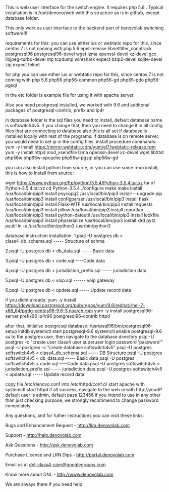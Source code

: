 This is web user interface for the switch engine. It requires php 5.6 .
Typical installation is in /opt/denovo/web with this structure as is in github, except database folder.

This only work as user interface to the backend part of denovolab switching software!!!

requirements for  this:
you can use either ius or webtatic repo for this, since centos 7 is not coming with php 5.6
epel-release
libnetfilter_conntrack 
postgresql96 postgresql96-devel 
wget lzma openssl-devel 
xz-devel gcc 
libjpeg-turbo-devel ntp 
tcpdump wireshark expect 
bzip2-devel sqlite-devel zip expect telnet

for php you can use either ius or webtatic repo for this, since centos 7 is not coming with php 5.6
php56 
php56-common
php56-gd
php65-pdo
php56-pgsql

in the  etc folder is example file for using it with apache server.

Also you need postgresql installed, we worked with 9.6  and additonal packages of postgresql-contrib, prefix and ip4r

in database folder is the sql files you need to install, default database name is softswitch4v5. if you change that, then you need to change it in all config files that are connecting to database
also this is all set if database is installed locally with rest of the programs. if database is on remote server, you would need to set ip in the config files.
install procedure commands:
yum -y install https://mirror.webtatic.com/yum/el7/webtatic-release.rpm
yum -y install httpd  mod_xsendfile lzma openssl-devel xz-devel wget libXtst php56w php65w-opcache php56w-pgsql php56w-gd


you can also install python from source, or you can use some repo install, this is how to install from source:

wget https://www.python.org/ftp/python/3.5.4/Python-3.5.4.tar.xz
tar xf Python-3.5.4.tar.xz
cd Python-3.5.4
./configure
make
make install
/usr/local/bin/pip3 install psycopg2
/usr/local/bin/pip3 install --upgrade pip
/usr/local/bin/pip3 install configparser
/usr/local/bin/pip3 install flask
/usr/local/bin/pip3 install Flask-WTF
/usr/local/bin/pip3 install requests
/usr/local/bin/pip3 install pillow
/usr/local/bin/pip3 install reportlab
/usr/local/bin/pip3 install python-dateutil
/usr/local/bin/pip3 install lockfile
/usr/local/bin/pip3 install phpserialize
/usr/local/bin/pip3 install xlrd pytz psutil
ln -s /usr/local/bin/python3 /usr/bin/python3




database instruction installation:
1.psql -U postgres db < class4_db_schema.sql -----  Structure of schma

2.psql -U postgres db < db_data.sql  -----  Basic data

3.psql -U postgres db < code.sql ----Code data

4.psql -U postgres db < jurisdiction_prefix.sql  ----- jurisdiction data

5.psql -U postgres db < voip.sql  ------ voip gateway

6.psql -U postgres db < update.sql  ----- Update record data


if you didnt already:
yum -y install https://download.postgresql.org/pub/repos/yum/9.6/redhat/rhel-7-x86_64/pgdg-centos96-9.6-3.noarch.rpm
yum -y install postgresql96-server prefix96 ip4r96 postgresql96-contrib httpd

after that, initialise postgresql database:
/usr/psql96/bin/postgresql96-setup initdb
systemctl start postgresql-9.6
systemctl enable postgresql-9.6
su to the postgres user, then  navigate to the database directory
psql -U postgres -c "create user class4 user superuser login password 'password'"
psql -U postgres -c "create database softswitch4v5"
psql -U postgres softswitch4v5 < class4_db_schema.sql ----- DB Structure
psql -U postgres softswitch4v5 < db_data.sql ----- Basic data
psql -U postgres softswitch4v5 < code.sql ----Code data
psql -U postgres softswitch4v5 <  jurisdiction_prefix.sql ----- jurisdiction data
psql -U postgres softswitch4v5 < update.sql ----- Update record data

copy file /etc/denovo.conf into /etc/httpd/conf.d/
start apache with systemctl start httpd
if all success, navigate to the web ui with http://yourIP
default user is admin, default pass 123456
if you intend to use in any other than just checking purpose, we strongly recommend to change password immediately

Any questions, and for futher instructions you can visit these links:

Bugs and Enhancement Request -  http://lira.denovolab.com 

Support  - http://help.denovolab.com 

Ask Questions - http://ask.denovolab.com 

Purchase License and LRN Dips - http://portal.denovolab.com

Email us at dnl-class4-user@googlegroups.com

Know more about DNL - http://www.denovolab.com 

We are always there if you need help
